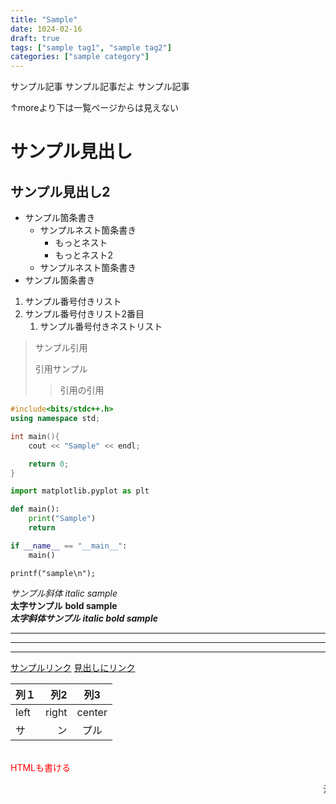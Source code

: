 ```yaml
---
title: "Sample"
date: 1024-02-16
draft: true
tags: ["sample tag1", "sample tag2"]
categories: ["sample category"]
---
```


サンプル記事
サンプル記事だよ
サンプル記事

<!--more-->

↑moreより下は一覧ページからは見えない

# サンプル見出し
## サンプル見出し2

- サンプル箇条書き
    - サンプルネスト箇条書き
        - もっとネスト
        - もっとネスト2
    - サンプルネスト箇条書き
- サンプル箇条書き

1. サンプル番号付きリスト
1. サンプル番号付きリスト2番目
    1. サンプル番号付きネストリスト

> サンプル引用
>
> 引用サンプル
>
>> 引用の引用

```C++
#include<bits/stdc++.h>
using namespace std;

int main(){
    cout << "Sample" << endl;

    return 0;
}
```

```Python
import matplotlib.pyplot as plt

def main():
    print("Sample")
    return

if __name__ == "__main__":
    main()
```

`printf("sample\n");`

*サンプル斜体* _italic sample_  
**太字サンプル** __bold sample__  
***太字斜体サンプル*** ___italic bold sample___

* * *

- - -

_ _ _

[サンプルリンク](https://ynucpc.github.io/)
[見出しにリンク](#サンプル見出し2)

|列１|列2|列3|
|:--|--:|:--:|
|left|right|center|
|サ|ン|プル|

<br />
<font color="red">HTMLも書ける</font>

<marquee>流れるサンプル</marquee>
